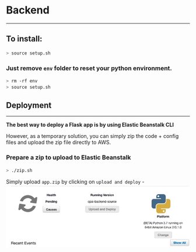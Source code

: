 # Backend

---

## To install:

```sh
> source setup.sh
```

### Just remove `env` folder to reset your python environment.

```sh
> rm -rf env
> source setup.sh
```

## Deployment

---

**The best way to deploy a Flask app is by using Elastic Beanstalk CLI**

However, as a temporary solution, you can simply zip the code + config files and upload the zip file directly to AWS.

### Prepare a zip to upload to Elastic Beanstalk

```sh
> ./zip.sh
```

Simply upload `app.zip` by clicking on `upload and deploy` -
<img src="./awseb.png"></img>
